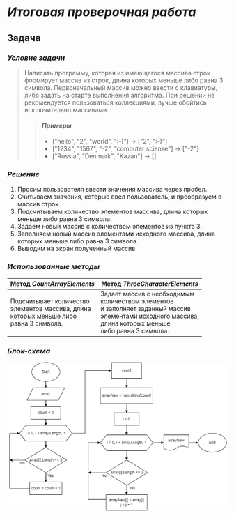 # ***Итоговая проверочная работа***

## **Задача** 

### *Условие задачи*
>Написать программу, которая из имеющегося массива строк
формирует массив из строк, длина которых меньше либо равна 3 символа.
Первоначальный массив можно ввести с клавиатуры, либо задать
на старте выполнения алгоритма. При решении не рекомендуется
пользоваться коллекциями, лучше обойтись исключительно массивами.
>>#### *Примеры*
>>+ ["hello", "2", "world", ":-)"] -> ["2", ":-)"]
>>+ ["1234", "1567", "-2", "computer sciense"] -> ["-2"]
>>+ ["Russia", "Denmark", "Kazan"] -> []

### *Решение*
1. Просим пользователя ввести значения массива через пробел.
2. Считываем значения, которые ввел пользователь, и преобразуем в массив строк.
3. Подсчитываем количество элементов массива, длина которых меньше либо равна 3 символа.
4. Задаем новый массив с количеством элементов из пункта 3.
5. Заполняем новый массив элементами исходного массива, длина которых меньше либо равна 3 символа.
6. Выводим на экран полученный массив

### *Использованные методы*
|Метод *CountArrayElements*|Метод *ThreeCharacterElements*|
|-|-|
|Подсчитывает количество<br>элементов массива, длина<br>которых  меньше либо<br>равна 3 символа.|Задает массив с необходимым<br>количеством элементов<br>и заполняет заданный массив<br>элементами исходного массива,<br>длина которых меньше<br>либо равна 3 символа.|

### *Блок-схема*
![Блок-схема](FinalTask.png)
